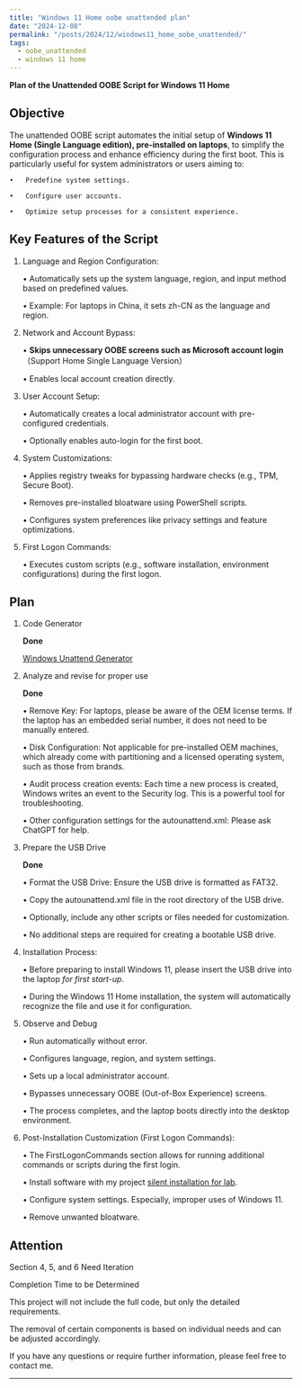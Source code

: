 ```yaml
---
title: "Windows 11 Home oobe unattended plan"
date: "2024-12-08"  
permalink: "/posts/2024/12/windows11_home_oobe_unattended/"  
tags:
  - oobe_unattended
  - windows 11 home
---
```


**Plan of the Unattended OOBE Script for Windows 11 Home**

## Objective

The unattended OOBE script automates the initial setup of **Windows 11 Home (Single Language edition), pre-installed on laptops**, to simplify the configuration process and enhance efficiency during the first boot. This is particularly useful for system administrators or users aiming to:

	•	Predefine system settings.
 
	•	Configure user accounts.
 
	•	Optimize setup processes for a consistent experience.

## Key Features of the Script

1.	Language and Region Configuration:

	•	Automatically sets up the system language, region, and input method based on predefined values.

	•	Example: For laptops in China, it sets zh-CN as the language and region.

3.	Network and Account Bypass:

	•	**Skips unnecessary OOBE screens such as Microsoft account login** （Support Home Single Language Version）

	•	Enables local account creation directly.

4.	User Account Setup:

	•	Automatically creates a local administrator account with pre-configured credentials.

	•	Optionally enables auto-login for the first boot.

5.	System Customizations:

	•	Applies registry tweaks for bypassing hardware checks (e.g., TPM, Secure Boot).

	•	Removes pre-installed bloatware using PowerShell scripts.

	•	Configures system preferences like privacy settings and feature optimizations.

6.	First Logon Commands:

	•	Executes custom scripts (e.g., software installation, environment configurations) during the first logon.

## Plan 

1.  Code Generator 

    __Done__

    [Windows Unattend Generator](https://schneegans.de/windows/unattend-generator/)

2.  Analyze and revise for proper use 

    __Done__

    •	Remove Key: For laptops, please be aware of the OEM license terms. If the laptop has an embedded serial number, it does not need to be manually entered.

    •	Disk Configuration: Not applicable for pre-installed OEM machines, which already come with partitioning and a licensed operating system, such as those from brands.

    •   Audit process creation events: Each time a new process is created, Windows writes an event to the Security log. This is a powerful tool for troubleshooting.

    •	Other configuration settings for the autounattend.xml: Please ask ChatGPT for help.

3. Prepare the USB Drive 

    __Done__

	•	Format the USB Drive: Ensure the USB drive is formatted as FAT32.

	•	Copy the autounattend.xml file in the root directory of the USB drive.

	•	Optionally, include any other scripts or files needed for customization.

	•	No additional steps are required for creating a bootable USB drive.


4. Installation Process:

    •	Before preparing to install Windows 11, please insert the USB drive into the laptop *for first start-up*. 

    •	During the Windows 11 Home installation, the system will automatically recognize the file and use it for configuration.

5. Observe and Debug

	•	Run automatically without error.

	•	Configures language, region, and system settings.

	•	Sets up a local administrator account.

	•	Bypasses unnecessary OOBE (Out-of-Box Experience) screens.

	•	The process completes, and the laptop boots directly into the desktop environment.

6. Post-Installation Customization (First Logon Commands):

	•	The FirstLogonCommands section allows for running additional commands or scripts during the first login.

	•	Install software with my project [silent installation for lab](https://sajimjc.github.io/posts/2024/11/silent_install/).

	•	Configure system settings. Especially, improper uses of Windows 11.

	•	Remove unwanted bloatware.

## Attention

Section 4, 5, and 6 Need Iteration

Completion Time to be Determined

This project will not include the full code, but only the detailed requirements. 

The removal of certain components is based on individual needs and can be adjusted accordingly. 

If you have any questions or require further information, please feel free to contact me.

---

